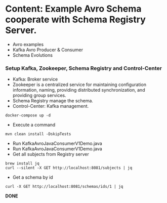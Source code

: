 # Content: Example Avro Schema cooperate with Schema Registry Server.

 - Avro examples
 - Kafka Avro Producer & Consumer
 - Schema Evolutions

### Setup Kafka, Zookeeper, Schema Registry and Control-Center
- Kafka: Broker service
- Zookeeper is a centralized service for maintaining configuration information, naming, providing distributed synchronization, and providing group services.
- Schema Registry manage the schema.
- Control-Center: Kafka management.
```
docker-compose up -d
```
- Execute a command 
```
mvn clean install -DskipTests
```
- Run KafkaAvroJavaConsumerV1Demo.java
- Run KafkaAvroJavaConsumerV1Demo.java
- Get all subjects from Registry server
```
brew install jq
curl --silent -X GET http://localhost:8081/subjects | jq
```
- Get a schema by id
```
curl -X GET http://localhost:8081/schemas/ids/1 | jq
```

**DONE**

